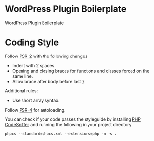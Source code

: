 # WordPress Plugin Boilerplate

WordPress Plugin Boilerplate

# Coding Style

Follow [PSR-2](http://www.php-fig.org/psr/psr-2/) with the following changes:

- Indent with 2 spaces.
- Opening and closing braces for functions and classes forced on the same line.
- Allow brace after body before last `}`

Additional rules:

- Use short array syntax.

Follow [PSR-4](http://www.php-fig.org/psr/psr-4/) for autoloading.

You can check if your code passes the styleguide by installing [PHP CodeSniffer](https://github.com/squizlabs/PHP_CodeSniffer) and running the following in your project directory:

```
phpcs --standard=phpcs.xml --extensions=php -n -s .
```
